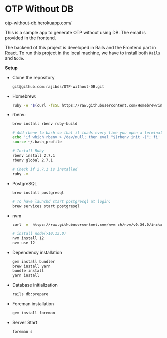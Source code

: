 # OTP Without DB
otp-without-db.herokuapp.com/

This is a sample app to generate OTP without using DB. The email is provided
in the frontend.

The backend of this project is developed in Rails and the Frontend part in React. To run this project in
the local machine, we have to install both `Rails` and `Node`.

**Setup**

- Clone the repository
  ```bash
  git@github.com:rajibds/OTP-without-DB.git
  ```
- Homebrew:
  ```bash
  ruby -e "$(curl -fsSL https://raw.githubusercontent.com/Homebrew/install/master/install)"
  ```
- rbenv:

  ```bash
  brew install rbenv ruby-build

  # Add rbenv to bash so that it loads every time you open a terminal
  echo 'if which rbenv > /dev/null; then eval "$(rbenv init -)"; fi' >> ~/.bash_profile
  source ~/.bash_profile

  # Install Ruby
  rbenv install 2.7.1
  rbenv global 2.7.1

  # Check if 2.7.1 is installed
  ruby -v
  ```

- PostgreSQL

  ```bash
  brew install postgresql

  # To have launchd start postgresql at login:
  brew services start postgresql
  ```

- nvm

  ```bash
  curl -o- https://raw.githubusercontent.com/nvm-sh/nvm/v0.36.0/install.sh | bash

  # install node(>10.13.0)
  nvm install 12
  nvm use 12
  ```

- Dependency installation

  ```bash
  gem install bundler
  brew install yarn
  bundle install
  yarn install
  ```

- Database initialization

  ```bash
  rails db:prepare
  ```

- Foreman installation

  ```bash
  gem install foreman
  ```

- Server Start
  ```bash
  foreman s
  ```
